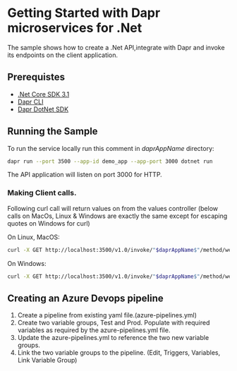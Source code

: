 # Getting Started with Dapr microservices for .Net
The sample shows how to create a .Net API,integrate with Dapr and invoke its endpoints on the client application. 

## Prerequistes
* [.Net Core SDK 3.1](https://dotnet.microsoft.com/download)
* [Dapr CLI](https://github.com/dapr/cli)
* [Dapr DotNet SDK](https://github.com/dapr/dotnet-sdk)




 ## Running the Sample

 To run the service locally run this comment in $daprAppName$ directory:
 ```sh
 dapr run --port 3500 --app-id demo_app --app-port 3000 dotnet run
 ```

 The API application will listen on port 3000 for HTTP.

 ### Making Client calls.


Following curl call will return values on from the values controller 
(below calls on MacOs, Linux & Windows are exactly the same except for escaping quotes on Windows for curl)

On Linux, MacOS:
 ```sh
curl -X GET http://localhost:3500/v1.0/invoke/"$daprAppName$"/method/weatherforecast
 ```
 On Windows:
 ```sh
curl -X GET http://localhost:3500/v1.0/invoke/"$daprAppName$"/method/weatherforecast
 ```
 
 
 ## Creating an Azure Devops pipeline

 1. Create a pipeline from existing yaml file.(azure-pipelines.yml)
 2. Create two variable groups, Test and Prod. Populate with required variables as required by the azure-pipelines.yml file.
 3. Update the azure-pipelines.yml to reference the two new variable groups.
 4. Link the two variable groups to the pipeline. (Edit, Triggers, Variables, Link Variable Group)


